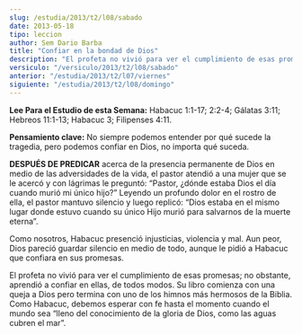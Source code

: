 ```yaml
---
slug: /estudia/2013/t2/l08/sabado
date: 2013-05-18
tipo: leccion
author: Sem Dario Barba
title: "Confiar en la bondad de Dios"
description: "El profeta no vivió para ver el cumplimiento de esas promesas; no obstante,  aprendió a confiar en ellas, de todos modos. Su libro comienza con una queja a  Dios pero termina con uno de los himnos más hermosos de la Biblia. Como  Habacuc, debemos esperar con fe hasta el moment..."
versiculo: "/versiculo/2013/t2/l08/sabado"
anterior: "/estudia/2013/t2/l07/viernes"
siguiente: "/estudia/2013/t2/l08/domingo"
---
```


**Lee Para el Estudio de esta Semana:** Habacuc 1:1-17; 2:2-4; Gálatas 3:11; Hebreos 11:1-13; Habacuc 3; Filipenses 4:11.

**Pensamiento clave:** No siempre podemos entender por qué sucede la tragedia, pero podemos confiar en Dios, no importa qué suceda.

**DESPUÉS DE PREDICAR** acerca de la presencia permanente de Dios en medio de las adversidades de la vida, el pastor atendió a una mujer que se le acercó y con lágrimas le preguntó: “Pastor, ¿dónde estaba Dios el día cuando murió mi único hijo?” Leyendo un profundo dolor en el rostro de ella, el pastor mantuvo silencio y luego replicó: “Dios estaba en el mismo lugar donde estuvo cuando su único Hijo murió para salvarnos de la muerte eterna”.

Como nosotros, Habacuc presenció injusticias, violencia y mal. Aun peor, Dios pareció guardar silencio en medio de todo, aunque le pidió a Habacuc que confiara en sus promesas.

El profeta no vivió para ver el cumplimiento de esas promesas; no obstante, aprendió a confiar en ellas, de todos modos. Su libro comienza con una queja a Dios pero termina con uno de los himnos más hermosos de la Biblia. Como Habacuc, debemos esperar con fe hasta el momento cuando el mundo sea “lleno del conocimiento de la gloria de Dios, como las aguas cubren el mar”.
